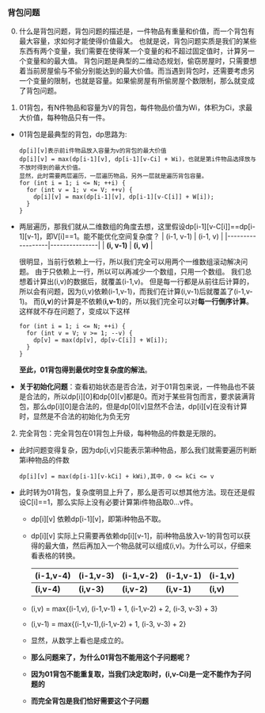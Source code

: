 ### 背包问题
0. 什么是背包问题，背包问题的描述是，一件物品有重量和价值，而一个背包有最大容量，求如何才能使得价值最大。
也就是说，背包问题实质是我们的某些东西有两个变量，我们需要在使得某一个变量的和不超过固定值时，计算另一个变量和的最大值。
背包问题是典型的二维动态规划，偷窃房屋时，只需要想着当前房屋偷与不偷分别能达到的最大价值。而当遇到背包时，还需要考虑另一个变量的限制，也就是容量。如果偷房屋有所偷房屋个数限制，那么就变成了背包问题。

1. 01背包，有N件物品和容量为V的背包，每件物品价值为Wi，体积为Ci，求最大价值，每种物品只有一件。
  * 01背包是最典型的背包，dp思路为:
    ```
    dp[i][v]表示前i件物品放入容量为v的背包的最大价值
    dp[i][v] = max(dp[i-1][v], dp[i-1][v-Ci] + Wi)，也就是第i件物品选择放与不放时得到的最大价值。
    显然，此时需要两层遍历，一层遍历物品，另外一层就是遍历背包容量。
    for (int i = 1; i <= N; ++i) {
      for (int v = 1; v <= V; ++v) {
        dp[i][v] = max(dp[i-1][v], dp[i-1][v-C[i]] + W[i]);
      }
    }
    ```
  * 两层遍历，那我们就从二维数组的角度去想，这里假设dp[i-1][v-C[i]]==dp[i-1][v-1]，即V[i]==1。能不能优化空间复杂度？
    |  (i-1, v-1)      |  (i-1, v)     |
    |------------------|---------------|
    |   **(i, v-1)**   |   **(i, v)**  |

    很明显，当前行依赖上一行，所以我们完全可以用两个一维数组滚动解决问题。
    由于只依赖上一行，所以可以再减少一个数组，只用一个数组。
    我们总想着计算出(i,v)的数据后，就覆盖(i-1,v)。
    但是每一行都是从前往后计算的，所以会有问题，因为(i,v)依赖(i-1,v-1)，而我们在计算(i,v-1)后就覆盖了(i-1,v-1)。
    而(**i,v**)的计算是不依赖(**i,v-1**)的，所以我们完全可以对**每一行倒序计算**。这样就不存在问题了，变成以下这样
    ```
    for (int i = 1; i <= N; ++i) {
      for (int v = V; v >= 1; --v) {
        dp[v] = max(dp[v], dp[v-C[i]] + W[i]);
      }
    }
    ```
    **至此，01背包得到最优时空复杂度的解法**。
  * **关于初始化问题**：查看初始状态是否合法，对于01背包来说，一件物品也不装是合法的，所以dp[i][0]和dp[0][v]都是0。而对于某些背包而言，要求装满背包，那么dp[i][0]是合法的，但是dp[0][v]显然不合法，dp[i][v]在没有计算时，显然是不合法的初始化为负无穷

2. 完全背包：完全背包在01背包上升级，每种物品的件数是无限的。
  * 此时问题变得复杂，因为dp[i,v]只能表示第i种物品，那么我们就需要遍历判断第i种物品的件数
    ```
    dp[i][v] = max(dp[i-1][v-kCi] + kWi),其中，0 <= kCi <= v
    ```
  * 此时转为01背包，复杂度明显上升了，那么是否可以想其他方法。现在还是假设C[i]==1，那么实际上没有必要计算第i件物品取0...v件。
    * dp[i][v] 依赖dp[i-1][v]，即第i种物品不取。
    * dp[i][v] 实际上只需要再依赖dp[i][v-1]，前i种物品放入v-1的背包可以获得的最大值，然后再加入一个物品就可以组成(i,v)。为什么可以，仔细来看表格的转换。
    
      | (i-1,v-4) | (i-1,v-3) | (i-1,v-2)  | (i-1,v-1)  | (i-1,v) |
      |-----------|-----------|------------|------------|---------|
      |**(i,v-4)**|**(i,v-3)**|**(i,v-2)** |**(i,v-1)** |**(i,v)**|
    * (i,v) = max{(i-1,v), (i-1,v-1) + 1, (i-1,v-2) + 2, (i-3, v-3) + 3}
    * (i,v-1) = max{(i-1,v-1),(i-1,v-2) + 1, (i-3, v-3) + 2}
    * 显然，从数学上看也是成立的。
    * **那么问题来了，为什么01背包不能用这个子问题呢？**
    * **因为01背包不能重复取，当我们决定取i时，(i,v-Ci)是一定不能作为子问题的**
    * **而完全背包是我们恰好需要这个子问题**
